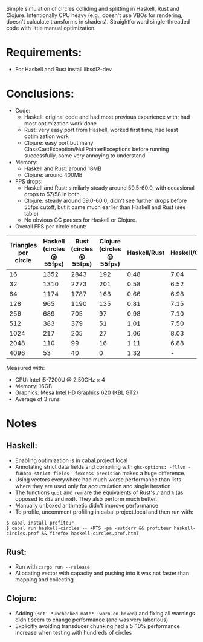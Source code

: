 Simple simulation of circles colliding and splitting in Haskell, Rust and Clojure.
Intentionally CPU heavy (e.g., doesn't use VBOs for rendering, doesn't calculate transforms in shaders).
Straightforward single-threaded code with little manual optimization.

# Requirements:
- For Haskell and Rust install libsdl2-dev

# Conclusions:

- Code:
  - Haskell: original code and had most previous experience with; had most optimization work done
  - Rust: very easy port from Haskell, worked first time; had least optimization work
  - Clojure: easy port but many ClassCastException/NullPointerExceptions before running successfully, some very annoying to understand
- Memory:
  - Haskell and Rust: around 18MB
  - Clojure: around 400MB
- FPS drops:
  - Haskell and Rust: similarly steady around 59.5-60.0, with occasional drops to 57/58 in both.
  - Clojure: steady around 59.0-60.0; didn't see further drops before 55fps cutoff, but it came much earlier than Haskell and Rust (see table)
  - No obvious GC pauses for Haskell or Clojure.
- Overall FPS per circle count:

| Triangles per circle | Haskell (circles @ 55fps) | Rust (circles @ 55fps) | Clojure (circles @ 55fps) | Haskell/Rust | Haskell/Clojure |
|---|---|---|---|---|---|
| 16 | 1352 | 2843 | 192 | 0.48 | 7.04 |
| 32 | 1310 | 2273 | 201 | 0.58 | 6.52 |
| 64 | 1174 | 1787 | 168 | 0.66 | 6.98 |
| 128 | 965 | 1190 | 135 | 0.81 | 7.15 |
| 256 | 689 | 705 | 97 | 0.98 | 7.10 |
| 512 | 383 | 379 | 51 | 1.01 | 7.50 |
| 1024 | 217 | 205 | 27 | 1.06 | 8.03 |
| 2048 | 110 | 99 | 16 | 1.11 | 6.88 |
| 4096 | 53 | 40 | 0 | 1.32 | - |

Measured with:
- CPU: Intel i5-7200U @ 2.50GHz × 4
- Memory: 16GB
- Graphics: Mesa Intel HD Graphics 620 (KBL GT2)
- Average of 3 runs

# Notes

## Haskell:
- Enabling optimization is in cabal.project.local
- Annotating strict data fields and compiling with `ghc-options: -fllvm -funbox-strict-fields -fexcess-precision` makes a huge difference.
- Using vectors everywhere had much worse performance than lists where they are used only for accumulation and single iteration
- The functions `quot` and `rem` are the equivalents of Rust's `/` and `%` (as opposed to `div` and `mod`). They also perform much better.
- Manually unboxed arithmetic didn't improve performance
- To profile, uncomment profiling in cabal.project.local and then run with:
```
$ cabal install profiteur
$ cabal run haskell-circles -- +RTS -pa -sstderr && profiteur haskell-circles.prof && firefox haskell-circles.prof.html
```

## Rust:
- Run with `cargo run --release`
- Allocating vector with capacity and pushing into it was not faster than mapping and collecting

## Clojure:
- Adding `(set! *unchecked-math* :warn-on-boxed)` and fixing all warnings didn't seem to change performance (and was very laborious)
- Explicitly avoiding transducer chunking had a 5-10% performance increase when testing with hundreds of circles